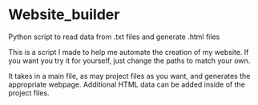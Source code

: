 # Website_builder
Python script to read data from .txt files and generate .html files

This is a script I made to help me automate the creation of my website.
If you want you try it for yourself, just change the paths to match your own.

It takes in a main file, as may project files as you want, and generates the appropriate webpage.
Additional HTML data can be added inside of the project files.
